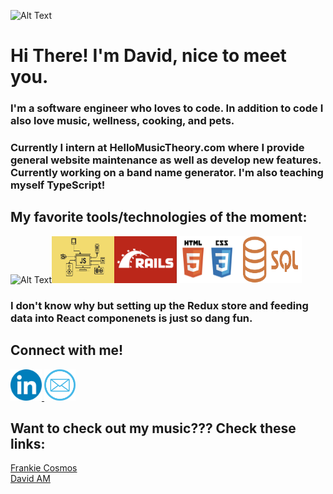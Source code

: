 ![Alt Text](./Screenshot%202024-02-06%20at%204.52.15 PM.png)


# Hi There! I'm David, nice to meet you. 
### I'm a software engineer who loves to code. In addition to code I also love music, wellness, cooking, and pets.

### Currently I intern at HelloMusicTheory.com where I provide general website maintenance as well as develop new features. Currently working on a band name generator. I'm also teaching myself TypeScript!

## My favorite tools/technologies of the moment: 
<img src="./Screenshot%202024-02-06%20at%205.12.39 PM.png" alt="Alt Text" width="100px" height="75"><img src="./JS.png" alt="Alt Text" width="100px" height="75"><img src="./Rails.png" alt="Alt Text" width="100px" height="75"><img src="./html_css.png" alt="Alt Text" width="100px" height="75"><img src="./SQL.png" alt="Alt Text" width="100px" height="75">

### I don't know why but setting up the Redux store and feeding data into React componenets is just so dang fun.

## Connect with me!

<a><img src="linkedIn.png" height="50" width="50"></a><a href="mailto: davidmainedev@gmail.com">
<img src="email.png" height="50" width="50">
</a>


## Want to check out my music??? Check these links: 
<a href="https://open.spotify.com/artist/0x4xCoWaOFd3WsKarzaxnW?si=xXUBUYyfRfGz1-mZhg5WBw">Frankie Cosmos</a>
<br>
<a href="https://open.spotify.com/artist/4440TTGblbIlIldFRFVktf?si=oIAeYytrTNqzrCb5YS96zg">David AM</a>